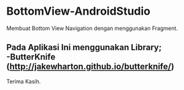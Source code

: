 # BottomView-AndroidStudio

Membuat Bottom View Navigation dengan menggunakan Fragment.

Pada Aplikasi Ini menggunakan Library;<br>
-ButterKnife (http://jakewharton.github.io/butterknife/)
-

Terima Kasih.
